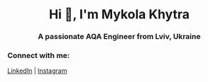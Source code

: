 <h1 align="center">Hi 👋, I'm Mykola Khytra</h1>
<h3 align="center">A passionate AQA Engineer from Lviv, Ukraine</h3>

<h3 align="left">Connect with me:</h3>
<p align="left">
<a href="https://linkedin.com/in/mykola-khytra" target="_blank">LinkedIn</a> |
<a href="https://instagram.com/hasselnaurs" target="_blank">Instagram</a>
</p>
